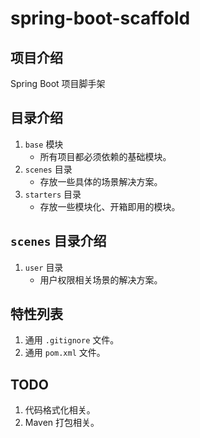 # spring-boot-scaffold

## 项目介绍

Spring Boot 项目脚手架

## 目录介绍

1. `base` 模块
    - 所有项目都必须依赖的基础模块。
2. `scenes` 目录
    - 存放一些具体的场景解决方案。
3. `starters` 目录
    - 存放一些模块化、开箱即用的模块。

## `scenes` 目录介绍

1. `user` 目录
    - 用户权限相关场景的解决方案。

## 特性列表

1. 通用 `.gitignore` 文件。
2. 通用 `pom.xml` 文件。

## TODO

1. 代码格式化相关。
2. Maven 打包相关。